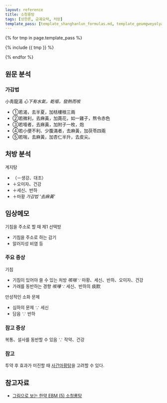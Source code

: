 ```yaml
---
layout: reference
title: 소청룡탕
tags: [상한론, 금궤요략, 처방]
template_pass: [template_shanghanlun_formulas.md, template_geumgweyolyag_formulas.md, template_etc_formulas.md]
---
```



{% for tmp in page.template_pass %}

{% include {{ tmp }} %}

{% endfor %}

## 원문 분석

### 가감법

小靑龍湯 _心下有水氣，乾嘔，發熱而咳_
* ①若渴，去半夏，加栝樓根三兩
* ②若微利，去麻黃，加蕘花，如一雞子，熬令赤色
* ③若噎者，去麻黃，加附子一枚，炮
* ④若小便不利、少腹滿者，去麻黃，加茯苓四兩
* ⑤若喘，去麻黃，加杏仁半升，去皮尖。


## 처방 분석

계지탕
* （－생강、대조）
* ＋오미자、건강
* ＋세신、반하
* ＋마황 _가감법 '去麻黃'_

## 임상메모

기침을 주소로 할 때 제1 선택방
* 기침을 주소로 하는 감기
* 알러지성 비염 등

### 주요 증상

기침
* 기침이 있어야 쓸 수 있는 처방 _咳喘_ ∵ 마황、세신、반하、오미자、건강
* 가래를 동반하는 경향 _咳唾_ ∵ 세신、반하의 痰飮

만성적인 소화 문제
* 심하의 문제 ∵ 세신
* 담음 ∵ 반하

### 참고 증상

복통、설사를 동반할 수 있음 ∵ 작약、건강

### 참고

투약 후 효과가 미진할 때 [사간마황탕]({{site.formulaurl}}/사간마황탕)을 고려할 수 있다.

## 참고자료

* [그림으로 보는 한약 EBM (5) 소청룡탕](https://goo.gl/qW4g1D)
